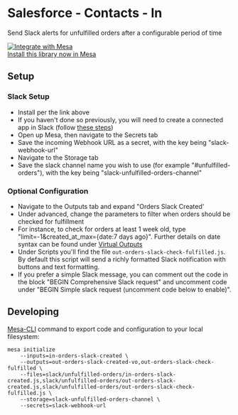 # Salesforce - Contacts - In
Send Slack alerts for unfulfilled orders after a configurable period of time

[![Integrate with Mesa](https://www.getmesa.com/images/integrate.png)<br>Install this library now in Mesa](https://getmesa.com/install/shoppad/mesa-actions/slack/unfulfilled-orders)

## Setup

### Slack Setup
- Install per the link above
- If you haven't done so previously, you will need to create a connected app in Slack (follow [these steps](https://developers.getmesa.com/libraries/Slack-1.0.0.html))
- Open up Mesa, then navigate to the Secrets tab
- Save the incoming Webhook URL as a secret, with the key being "slack-webhook-url"
- Navigate to the Storage tab
- Save the slack channel name you wish to use (for example "#unfulfilled-orders"), with the key being "slack-unfulfilled-orders-channel"

### Optional Configuration
- Navigate to the Outputs tab and expand "Orders Slack Created'
- Under advanced, change the parameters to filter when orders should be checked for fulfillment
- For instance, to check for orders at least 1 week old, type "limit=-1&created_at_max={date:7 days ago}". Further details on date syntax can be found under [Virtual Outputs](https://docs.getmesa.com/article/597-outputs#output4)
- Under Scripts you'll find the file `out-orders-slack-check-fulfilled.js`. By default this script will send a richly formatted Slack notification with buttons and text formatting. 
- If you prefer a simple Slack message, you can comment out the code in the block "BEGIN Comprehensive Slack request" and uncomment code under "BEGIN Simple slack request (uncomment code below to enable)".

## Developing 
[Mesa-CLI](https://developers.getmesa.com/cli) command to export code and configuration to your local filesystem:

```
mesa initialize 
    --inputs=in-orders-slack-created \
    --outputs=out-orders-slack-created-vo,out-orders-slack-check-fulfilled \
    --files=slack/unfulfilled-orders/in-orders-slack-created.js,slack/unfulfilled-orders/out-orders-slack-created.js,slack/unfulfilled-orders/out-orders-slack-check-fulfilled.js \
    --storage=slack-unfulfilled-orders-channel \
    --secrets=slack-webhook-url
```